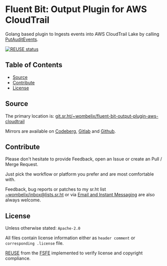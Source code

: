 <!--
SPDX-FileCopyrightText: 2024 Dominik Wombacher <dominik@wombacher.cc>

SPDX-License-Identifier: Apache-2.0
-->

# Fluent Bit: Output Plugin for AWS CloudTrail

Golang based plugin to Ingests events into AWS CloudTrail Lake by calling
[PutAuditEvents](https://docs.aws.amazon.com/awscloudtraildata/latest/APIReference/API_PutAuditEvents.html).

[![REUSE status](https://api.reuse.software/badge/git.sr.ht/~wombelix/fluent-bit-out_cloudtrail)](https://api.reuse.software/info/git.sr.ht/~wombelix/fluent-bit-out_cloudtrail)

## Table of Contents

* [Source](#source)
* [Contribute](#contribute)
* [License](#license)

## Source

The primary location is:
[git.sr.ht/~wombelix/fluent-bit-output-plugin-aws-cloudtrail](https://git.sr.ht/~wombelix/fluent-bit-output-plugin-aws-cloudtrail)

Mirrors are available on
[Codeberg](https://codeberg.org/wombelix/fluent-bit-output-plugin-aws-cloudtrail),
[Gitlab](https://gitlab.com/wombelix/fluent-bit-output-plugin-aws-cloudtrail) and
[Github](https://github.com/wombelix/fluent-bit-output-plugin-aws-cloudtrail).

## Contribute

Please don't hesitate to provide Feedback,
open an Issue or create an Pull / Merge Request.

Just pick the workflow or platform you prefer and are most comfortable with.

Feedback, bug reports or patches to my sr.ht list
[~wombelix/inbox@lists.sr.ht](https://lists.sr.ht/~wombelix/inbox) or via
[Email and Instant Messaging](https://dominik.wombacher.cc/pages/contact.html)
are also always welcome.

## License

Unless otherwise stated: `Apache-2.0`

All files contain license information either as
`header comment` or `corresponding .license` file.

[REUSE](https://reuse.software) from the [FSFE](https://fsfe.org/)
implemented to verify license and copyright compliance.
